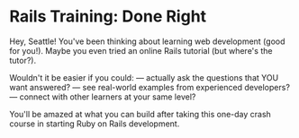 # Rails Training: Done Right

Hey, Seattle! You've been thinking about learning web development (good for you!). Maybe you even tried an online Rails tutorial (but where's the tutor?).

Wouldn't it be easier if you could:
— actually ask the questions that YOU want answered?
— see real-world examples from experienced developers?
— connect with other learners at your same level?

You'll be amazed at what you can build after taking this one-day crash course in starting Ruby on Rails development.
